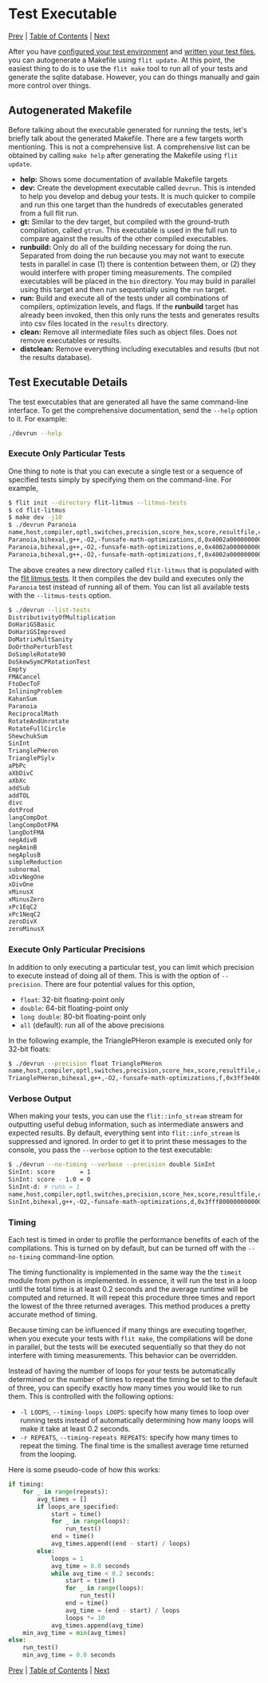 # Test Executable

[Prev](compiling-your-tests.md)
|
[Table of Contents](README.md)
|
[Next](benchmarks.md)

After you have [configured your test environment](flit-configuration-file.md)
and [written your test files](writing-test-cases.md), you can autogenerate a
Makefile using `flit update`.  At this point, the easiest thing to do is to use
the `flit make` tool to run all of your tests and generate the sqlite database.
However, you can do things manually and gain more control over things.

## Autogenerated Makefile

Before talking about the executable generated for running the tests, let's
briefly talk about the generated Makefile.  There are a few targets worth
mentioning.  This is not a comprehensive list.  A comprehensive list can be
obtained by calling `make help` after generating the Makefile using `flit
update`.

- **help:** Shows some documentation of available Makefile targets
- **dev:**  Create the development executable called `devrun`.  This is
  intended to help you develop and debug your tests.  It is much quicker to
  compile and run this one target than the hundreds of executables generated
  from a full flit run.
- **gt:** Similar to the dev target, but compiled with the ground-truth
  compilation, called `gtrun`.  This executable is used in the full run to
  compare against the results of the other compiled executables.
- **runbuild:** Only do all of the building necessary for doing the run.
  Separated from doing the run because you may not want to execute tests in
  parallel in case (1) there is contention between them, or (2) they would
  interfere with proper timing measurements.  The compiled executables will be
  placed in the `bin` directory.  You may build in parallel using this target
  and then run sequentially using the `run` target.
- **run:** Build and execute all of the tests under all combinations of
  compilers, optimization levels, and flags.  If the **runbuild** target has
  already been invoked, then this only runs the tests and generates results
  into csv files located in the `results` directory.
- **clean:** Remove all intermediate files such as object files.  Does not
  remove executables or results.
- **distclean:** Remove everything including executables and results (but not
  the results database).

## Test Executable Details

The test executables that are generated all have the same command-line
interface.  To get the comprehensive documentation, send the `--help` option to
it.  For example:

```bash
./devrun --help
```

### Execute Only Particular Tests

One thing to note is that you can execute a single test or a sequence of
specified tests simply by specifying them on the command-line.  For example,

```bash
$ flit init --directory flit-litmus --litmus-tests
$ cd flit-litmus
$ make dev -j10
$ ./devrun Paranoia
name,host,compiler,optl,switches,precision,score_hex,score,resultfile,comparison_hex,comparison,file,nanosec
Paranoia,bihexal,g++,-O2,-funsafe-math-optimizations,d,0x4002a000000000000000,10,NULL,NULL,NULL,devrun,1000028414
Paranoia,bihexal,g++,-O2,-funsafe-math-optimizations,e,0x4002a000000000000000,10,NULL,NULL,NULL,devrun,1000030686
Paranoia,bihexal,g++,-O2,-funsafe-math-optimizations,f,0x4002a000000000000000,10,NULL,NULL,NULL,devrun,1000043012
```

The above creates a new directory called `flit-litmus` that is populated with
the [flit litmus tests](litmus-tests.md).  It then compiles the dev build and
executes only the `Paranoia` test instead of running all
of them.  You can list all available tests with the `--litmus-tests` option.

```bash
$ ./devrun --list-tests
DistributivityOfMultiplication
DoHariGSBasic
DoHariGSImproved
DoMatrixMultSanity
DoOrthoPerturbTest
DoSimpleRotate90
DoSkewSymCPRotationTest
Empty
FMACancel
FtoDecToF
InliningProblem
KahanSum
Paranoia
ReciprocalMath
RotateAndUnrotate
RotateFullCircle
ShewchukSum
SinInt
TrianglePHeron
TrianglePSylv
aPbPc
aXbDivC
aXbXc
addSub
addTOL
divc
dotProd
langCompDot
langCompDotFMA
langDotFMA
negAdivB
negAminB
negAplusB
simpleReduction
subnormal
xDivNegOne
xDivOne
xMinusX
xMinusZero
xPc1EqC2
xPc1NeqC2
zeroDivX
zeroMinusX
```

### Execute Only Particular Precisions

In addition to only executing a particular test, you can limit which precision
to execute instead of doing all of them.  This is with the option of
`--precision`.  There are four potential values for this option,

- `float`: 32-bit floating-point only
- `double`: 64-bit floating-point only
- `long double`: 80-bit floating-point only
- `all` (default): run all of the above precisions

In the following example, the TrianglePHeron example is executed only for 32-bit floats:

```bash
$ ./devrun --precision float TrianglePHeron
name,host,compiler,optl,switches,precision,score_hex,score,resultfile,comparison_hex,comparison,file,nanosec
TrianglePHeron,bihexal,g++,-O2,-funsafe-math-optimizations,f,0x3ff3e400000000000000,0.00043487548828125,NULL,NULL,NULL,devrun,6137
```

### Verbose Output

When making your tests, you can use the `flit::info_stream` stream for
outputting useful debug information, such as intermediate answers and expected
results.  By default, everything sent into `flit::info_stream` is suppressed
and ignored.  In order to get it to print these messages to the console, you
pass the `--verbose` option to the test executable:

```bash
$ ./devrun --no-timing --verbose --precision double SinInt
SinInt: score       = 1
SinInt: score - 1.0 = 0
SinInt-d: # runs = 1
name,host,compiler,optl,switches,precision,score_hex,score,resultfile,comparison_hex,comparison,file,nanosec
SinInt,bihexal,g++,-O2,-funsafe-math-optimizations,d,0x3fff8000000000000000,1,NULL,NULL,NULL,devrun,0
```

### Timing

Each test is timed in order to profile the performance benefits of each of the
compilations.  This is turned on by default, but can be turned off with the
`--no-timing` command-line option.

The timing functionality is implemented in the same way the the `timeit` module
from python is implemented.  In essence, it will run the test in a loop until
the total time is at least 0.2 seconds and the average runtime will be computed
and returned.  It will repeat this procedure three times and report the lowest
of the three returned averages.  This method produces a pretty accurate method
of timing.

Because timing can be influenced if many things are executing together, when
you execute your tests with `flit make`, the compilations will be done in
parallel, but the tests will be executed sequentially so that they do not
interfere with timing measurements.  This behavior can be overridden.

Instead of having the number of loops for your tests be automatically
determined or the number of times to repeat the timing be set to the default of
three, you can specify exactly how many times you would like to run them.  This
is controlled with the following options:

- `-l LOOPS`, `--timing-loops LOOPS`: specify how many times to loop over
  running tests instead of automatically determining how many loops will make
  it take at least 0.2 seconds.
- `-r REPEATS`, `--timing-repeats REPEATS`: specify how many times to repeat
  the timing.  The final time is the smallest average time returned from the
  looping.

Here is some pseudo-code of how this works:

```python
if timing:
    for _ in range(repeats):
        avg_times = []
        if loops_are_specified:
            start = time()
            for _ in range(loops):
                run_test()
            end = time()
            avg_times.append((end - start) / loops)
        else:
            loops = 1
            avg_time = 0.0 seconds
            while avg_time < 0.2 seconds:
                start = time()
                for _ in range(loops):
                    run_test()
                end = time()
                avg_time = (end - start) / loops
                loops *= 10
            avg_times.append(avg_time)
    min_avg_time = min(avg_times)
else:
    run_test()
    min_avg_time = 0.0 seconds
```

[Prev](writing-test-cases.md)
|
[Table of Contents](README.md)
|
[Next](database-structure.md)
